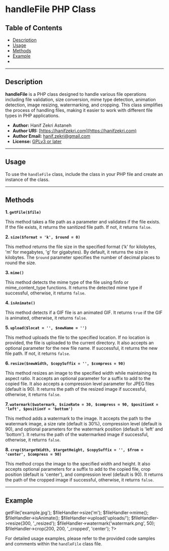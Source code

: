 # handleFile PHP Class

## Table of Contents

- [Description](#description)
- [Usage](#usage)
- [Methods](#methods)
- [Example](#example)
- 
---

## Description

**handleFile** is a PHP class designed to handle various file operations including file validation, size conversion, mime type detection, animation detection, image resizing, watermarking, and cropping. This class simplifies the process of handling files, making it easier to work with different file types in PHP applications.

- **Author:** Hanif Zekri Astaneh
- **Author URI:** [https://hanifzekri.com](https://hanifzekri.com)
- **Author Email:** hanif.zekri@gmail.com
- **License:** [GPLv3 or later](http://www.gnu.org/licenses/gpl-3.0.html)

---

## Usage

To use the `handleFile` class, include the class in your PHP file and create an instance of the class.

  <?php
  
  include 'handleFile.php';
  $fileHandler = new handleFile();
  
  ?>

---

## Methods

**1. `getFile($file)`**

This method takes a file path as a parameter and validates if the file exists. If the file exists, it returns the sanitized file path. If not, it returns `false`.

**2. `size($format = 'k', $round = 0)`**

This method returns the file size in the specified format ('k' for kilobytes, 'm' for megabytes, 'g' for gigabytes). By default, it returns the size in kilobytes. The `$round` parameter specifies the number of decimal places to round the size.

**3. `mime()`**

This method detects the mime type of the file using finfo or mime_content_type functions. It returns the detected mime type if successful, otherwise, it returns `false`.

**4. `isAnimate()`**

This method detects if a GIF file is an animated GIF. It returns `true` if the GIF is animated, otherwise, it returns `false`.

**5. `upload($locat = '', $newName = '')`**

This method uploads the file to the specified location. If no location is provided, the file is uploaded to the current directory. It also accepts an optional parameter for the new file name. If successful, it returns the new file path. If not, it returns `false`.

**6. `resize($newWidth, $copySuffix = '', $compress = 90)`**

This method resizes an image to the specified width while maintaining its aspect ratio. It accepts an optional parameter for a suffix to add to the copied file. It also accepts a compression level parameter for JPEG files (default is 90). It returns the path of the resized image if successful, otherwise, it returns `false`.

**7. `watermark($watermark, $sizeRate = 30, $compress = 90, $positionX = 'left', $positionY = 'bottom')`**

This method adds a watermark to the image. It accepts the path to the watermark image, a size rate (default is 30%), compression level (default is 90), and optional parameters for the watermark position (default is 'left' and 'bottom'). It returns the path of the watermarked image if successful, otherwise, it returns `false`.

**8. `crop($targetWidth, $targetHeight, $copySuffix = '', $from = 'center', $compress = 90)`**

This method crops the image to the specified width and height. It also accepts optional parameters for a suffix to add to the copied file, crop position (default is 'center'), and compression level (default is 90). It returns the path of the cropped image if successful, otherwise, it returns `false`.

---

## Example
  
  <?php
  
  $fileHandler = new handleFile();
  $fileHandler->getFile('example.jpg');
  $fileHandler->size('m');
  $fileHandler->mime();
  $fileHandler->isAnimate();
  $fileHandler->upload('uploads/');
  $fileHandler->resize(300, '_resized');
  $fileHandler->watermark('watermark.png', 50);
  $fileHandler->crop(200, 200, '_cropped', 'center');
  
  ?>

For detailed usage examples, please refer to the provided code samples and comments within the `handleFile` class file.
